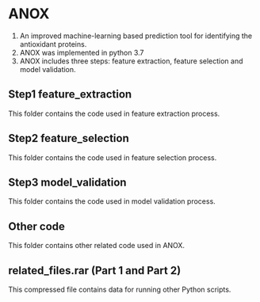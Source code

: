 # ANOX
1. An improved machine-learning based prediction tool for identifying the antioxidant proteins.
2. ANOX was implemented in python 3.7
3. ANOX includes three steps: feature extraction, feature selection and model validation.


## Step1 feature_extraction
This folder contains the code used in feature extraction process.

## Step2 feature_selection
This folder contains the code used in feature selection process.

## Step3 model_validation
This folder contains the code used in model validation process.

## Other code
This folder contains other related code used in ANOX.

## related_files.rar (Part 1 and Part 2)
This compressed file contains data for running other Python scripts.
